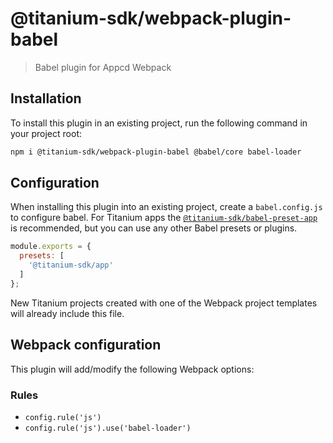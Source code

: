 # @titanium-sdk/webpack-plugin-babel

> Babel plugin for Appcd Webpack

## Installation

To install this plugin in an existing project, run the following command in your project root:

```sh
npm i @titanium-sdk/webpack-plugin-babel @babel/core babel-loader
```

## Configuration

When installing this plugin into an existing project, create a `babel.config.js` to configure babel. For Titanium apps the [`@titanium-sdk/babel-preset-app`](https://github.com/appcelerator/babel-preset-app) is recommended, but you can use any other Babel presets or plugins.

```js
module.exports = {
  presets: [
    '@titanium-sdk/app'
  ]
};
```

New Titanium projects created with one of the Webpack project templates will already include this file.

## Webpack configuration

This plugin will add/modify the following Webpack options:

### Rules

- `config.rule('js')`
- `config.rule('js').use('babel-loader')`
